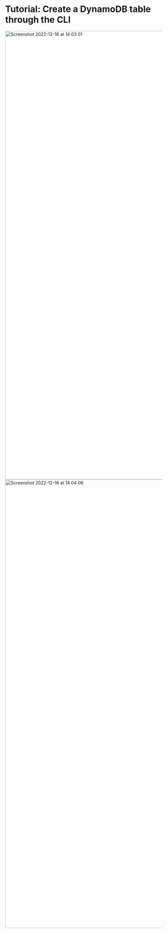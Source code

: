 # Tutorial: Create a DynamoDB table through the CLI

<img width="1440" alt="Screenshot 2022-12-16 at 14 03 01" src="https://user-images.githubusercontent.com/116156151/208115838-cd61a585-4c97-4080-b14d-8f7018dbec9d.png">

<img width="1440" alt="Screenshot 2022-12-16 at 14 04 06" src="https://user-images.githubusercontent.com/116156151/208115880-8e210622-841c-4c86-8864-3ea631d97747.png">
